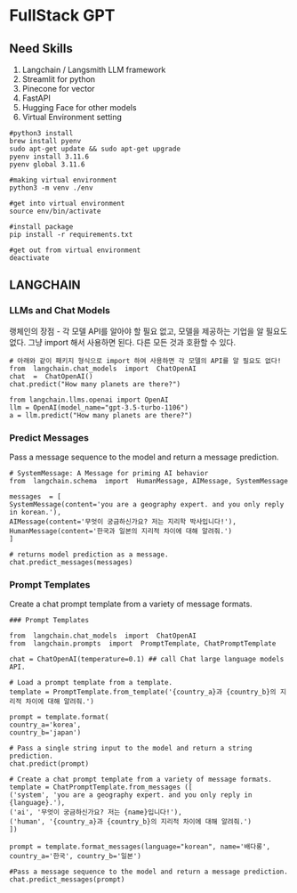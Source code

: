 # FullStack GPT

## Need Skills

1. Langchain / Langsmith LLM framework
2. Streamlit for python
3. Pinecone for vector
4. FastAPI
5. Hugging Face for other models
6. Virtual Environment setting

```
#python3 install
brew install pyenv
sudo apt-get update && sudo apt-get upgrade
pyenv install 3.11.6
pyenv global 3.11.6

#making virtual environment
python3 -m venv ./env

#get into virtual environment
source env/bin/activate

#install package
pip install -r requirements.txt

#get out from virtual environment
deactivate
```

## LANGCHAIN

### LLMs and Chat Models

랭체인의 장점 - 각 모델 API를 알아야 할 필요 없고, 모델을 제공하는 기업을 알 필요도 없다. 그냥 import 해서 사용하면 된다. 다른 모든 것과 호환할 수 있다.

```
# 아래와 같이 패키지 형식으로 import 하여 사용하면 각 모델의 API를 알 필요도 없다!
from  langchain.chat_models  import  ChatOpenAI
chat  =  ChatOpenAI()
chat.predict("How many planets are there?")

from langchain.llms.openai import OpenAI
llm = OpenAI(model_name="gpt-3.5-turbo-1106")
a = llm.predict("How many planets are there?")
```

### Predict Messages

Pass a message sequence to the model and return a message prediction.

```
# SystemMessage: A Message for priming AI behavior
from  langchain.schema  import  HumanMessage, AIMessage, SystemMessage

messages  = [
SystemMessage(content='you are a geography expert. and you only reply in korean.'),
AIMessage(content='무엇이 궁금하신가요? 저는 지리학 박사입니다!'),
HumanMessage(content='한국과 일본의 지리적 차이에 대해 알려줘.')
]

# returns model prediction as a message.
chat.predict_messages(messages)
```

### Prompt Templates

Create a chat prompt template from a variety of message formats.

```
### Prompt Templates

from  langchain.chat_models  import  ChatOpenAI
from  langchain.prompts  import  PromptTemplate, ChatPromptTemplate

chat = ChatOpenAI(temperature=0.1) ## call Chat large language models API.

# Load a prompt template from a template.
template = PromptTemplate.from_template('{country_a}과 {country_b}의 지리적 차이에 대해 알려줘.')

prompt = template.format(
country_a='korea',
country_b='japan')

# Pass a single string input to the model and return a string prediction.
chat.predict(prompt)

# Create a chat prompt template from a variety of message formats.
template = ChatPromptTemplate.from_messages ([
('system', 'you are a geography expert. and you only reply in {language}.'),
('ai', '무엇이 궁금하신가요? 저는 {name}입니다!'),
('human', '{country_a}과 {country_b}의 지리적 차이에 대해 알려줘.')
])

prompt = template.format_messages(language="korean", name='배다롱', country_a='한국', country_b='일본')

#Pass a message sequence to the model and return a message prediction.
chat.predict_messages(prompt)
```
